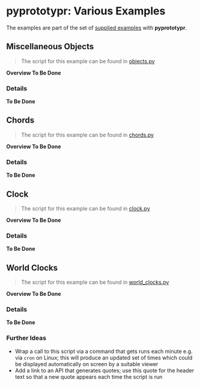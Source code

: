 # pyprototypr: Various Examples

The examples are part of the set of [supplied examples](index.md) with **pyprototypr**.


## Miscellaneous Objects

> The script for this example can be found in [objects.py](../../examples/various/objects.py)

**Overview To Be Done**

### Details

**To Be Done**


## Chords

> The script for this example can be found in [chords.py](../../examples/various/chords.py)

**Overview To Be Done**

### Details

**To Be Done**


## Clock

> The script for this example can be found in [clock.py](../../examples/various/clock.py)

**Overview To Be Done**

### Details

**To Be Done**


## World Clocks

> The script for this example can be found in [world_clocks.py](../../examples/various/world_clocks.py)

**Overview To Be Done**

### Details

**To Be Done**

### Further Ideas

* Wrap a call to this script via a command that gets runs each minute e.g. via
  `cron` on Linux; this will produce an updated set of times which could be
  displayed automatically on screen by a suitable viewer
* Add a link to an API that generates quotes; use this quote for the header
  text so that a new quote appears each time the script is run
